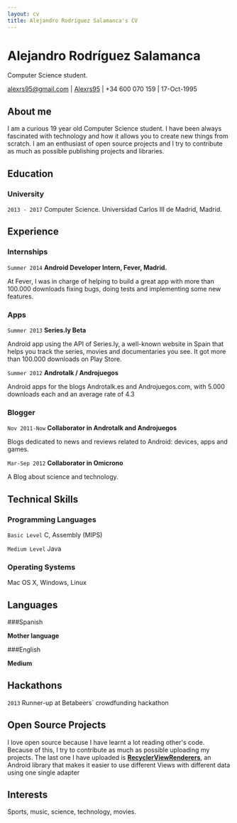 ```yaml
---
layout: cv
title: Alejandro Rodríguez Salamanca's CV
---
```

# Alejandro Rodríguez Salamanca
Computer Science student.

<div id="webaddress">
<a href="alexrs95@gmail.com"><i class="fa fa-envelope-o fa-2x"></i> alexrs95@gmail.com</a> | <a href="https://github.com/Alexrs95/"><i class="fa fa-github fa-2x"></i> Alexrs95</a> | <i class="fa fa-mobile fa-2x"></i> +34 600 070 159 | 17-Oct-1995
</div>


## About me

I am a curious 19 year old Computer Science student. I have been always fascinated with technology and how it allows you to create new things from scratch. I am an enthusiast of open source projects and I try to contribute as much as possible publishing projects and libraries.

## Education

### University

`2013 - 2017`
Computer Science. Universidad Carlos III de Madrid, Madrid.


## Experience

### Internships

`Summer 2014`
__Android Developer Intern, Fever, Madrid.__

At Fever, I was in charge of helping to build a great app with more than 100.000 downloads fixing bugs, doing tests and implementing some new features. 

### Apps

`Summer 2013`
__Series.ly Beta__

Android app using the API of Series.ly, a well-known website in Spain that helps you track the series, movies and documentaries you see. It got more than 100.000 downloads on Play Store.

`Summer 2012`
__Androtalk / Androjuegos__

Android apps for the blogs Androtalk.es and Androjuegos.com, with 5.000 downloads each and an average rate of 4.3

### Blogger

`Nov 2011-Now`
__Collaborator in Androtalk and Androjuegos__

Blogs dedicated to news and reviews related to Android: devices, apps and games.

`Mar-Sep 2012`
__Collaborator in Omicrono__

A Blog about science and technology.

## Technical Skills

### Programming Languages

`Basic Level`
C, Assembly (MIPS)

`Medium Level`
Java

### Operating Systems

Mac OS X, Windows, Linux


## Languages

###Spanish

__Mother language__

###English

__Medium__


## Hackathons

`2013`
Runner-up at Betabeers´ crowdfunding hackathon

## Open Source Projects

I love open source because I have learnt a lot reading other's code. Because of this, I try to contribute as much as possible uploading my projects. The last one I have uploaded is [__RecyclerViewRenderers__](https://github.com/Alexrs95/RecyclerViewRenderers), an Android library that makes it easier to use different Views with different data using one single adapter


## Interests

Sports, music, science, technology, movies.



<!-- ### Footer

Last updated: May 2013 -->


